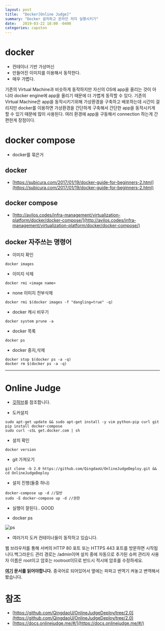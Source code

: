 ```yaml
---
layout: post
title:  "Docker[Online Judge]"
summary: "Docker 설치하고 온라인 저지 실행시키기"
date:   2019-03-22 18:00 -0400
categories: capston
---
```


# docker
- 컨테이너 기반 가상머신
- 만들어진 이미지를 이용해서 동작한다.
- 매우 가볍다.

기존의 Virtual Machine과 비슷하게 동작하지만 자신의 OS에 app을 올리는 것이 아니라 docker engine에 app을 올리기 때문에 더 가볍게 동작할 수 있다. 기존의 Virtual Machine은 app을 동작시키기위해 가상환경을 구축하고 배포하는데 시간이 걸리지만 docker를 이용하면 가상환경을 간단하게 구축해서 간단한 app을 동작시키게 할 수 있기 때문에 많이 사용된다. 여러 환경에 app을 구동해서 connection 하는게 간편한게 장점이다.

# docker compose
- docker를 묶은거

## docker

- [https://subicura.com/2017/01/19/docker-guide-for-beginners-2.html](https://subicura.com/2017/01/19/docker-guide-for-beginners-2.html)

## docker compose

- [http://avilos.codes/infra-management/virtualization-platform/docker/docker-compose/](http://avilos.codes/infra-management/virtualization-platform/docker/docker-compose/)

## docker 자주쓰는 명령어

- 이미지 확인

```
docker images
```

- 이미지 삭제

```
docker rmi <image name>
```

- none 이미지 전부삭제

```
docker rmi $(docker images -f "dangling=true" -q)
```

- docker 캐시 비우기

```
docker system prune -a
```
- docker 목록

```
docker ps
```

- docker 중지,삭제

```
docker stop $(docker ps -a -q)
docker rm $(docker ps -a -q)
```

---

# Online Judge

- [깃허브](https://github.com/QingdaoU/OnlineJudgeDeploy/tree/2.0)를 참조합니다.

- 도커설치

```
sudo apt-get update && sudo apt-get install -y vim python-pip curl git
pip install docker-compose
sudo curl -sSL get.docker.com | sh
```

- 설치 확인

```
docker version
```

- git 가져오기

```
git clone -b 2.0 https://github.com/QingdaoU/OnlineJudgeDeploy.git && cd OnlineJudgeDeploy
```

- 설치 진행(둘중 하나)

```
docker-compose up -d //일반
sudo -E docker-compose up -d //권한
```

- 실행이 잘된다.. GOOD

- docker ps



![ps](https://github.com/jjeamin/jjeamin.github.io/raw/master/_posts/post_img/capston/ps.PNG)



- 여러가지 도커 컨테이너들이 동작하고 있습니다.

웹 브라우저를 통해 서버의 HTTP 80 포트 또는 HTTPS 443 포트를 방문하면 시작됩니다.백그라운드 관리 경로는 /admin이며 설치 중에 자동으로 추가된 슈퍼 관리자 사용자 이름은 root이고 암호는 rootroot이므로 반드시 적시에 암호를 수정하세요.

**[여기](https://docs.onlinejudge.me/#/onlinejudge/guide/deploy) 문서를 읽어야합니다.** 중국어로 되어있어서 옆에는 파파고 번역기 켜놓고 변역해서 봤습니다.


# 참조
- [https://github.com/QingdaoU/OnlineJudgeDeploy/tree/2.0](https://github.com/QingdaoU/OnlineJudgeDeploy/tree/2.0)
- [https://docs.onlinejudge.me/#/](https://docs.onlinejudge.me/#/)
